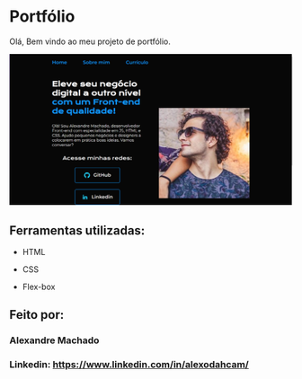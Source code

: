 # Portfólio 

Olá, Bem vindo ao meu projeto de portfólio.

![image](Portfolio.png)

## Ferramentas utilizadas:

* HTML

* CSS

* Flex-box

## Feito por:

### Alexandre Machado

### Linkedin: https://www.linkedin.com/in/alexodahcam/
